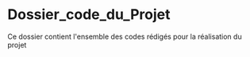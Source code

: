 # Dossier_code_du_Projet
Ce dossier contient l'ensemble des codes rédigés pour la réalisation du projet 
